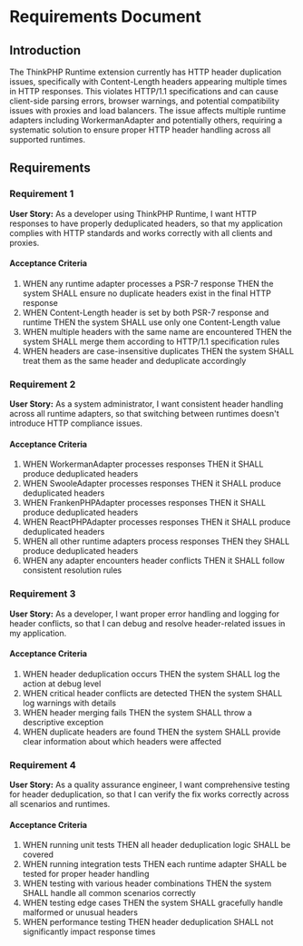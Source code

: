 # Requirements Document

## Introduction

The ThinkPHP Runtime extension currently has HTTP header duplication issues, specifically with Content-Length headers appearing multiple times in HTTP responses. This violates HTTP/1.1 specifications and can cause client-side parsing errors, browser warnings, and potential compatibility issues with proxies and load balancers. The issue affects multiple runtime adapters including WorkermanAdapter and potentially others, requiring a systematic solution to ensure proper HTTP header handling across all supported runtimes.

## Requirements

### Requirement 1

**User Story:** As a developer using ThinkPHP Runtime, I want HTTP responses to have properly deduplicated headers, so that my application complies with HTTP standards and works correctly with all clients and proxies.

#### Acceptance Criteria

1. WHEN any runtime adapter processes a PSR-7 response THEN the system SHALL ensure no duplicate headers exist in the final HTTP response
2. WHEN Content-Length header is set by both PSR-7 response and runtime THEN the system SHALL use only one Content-Length value
3. WHEN multiple headers with the same name are encountered THEN the system SHALL merge them according to HTTP/1.1 specification rules
4. WHEN headers are case-insensitive duplicates THEN the system SHALL treat them as the same header and deduplicate accordingly

### Requirement 2

**User Story:** As a system administrator, I want consistent header handling across all runtime adapters, so that switching between runtimes doesn't introduce HTTP compliance issues.

#### Acceptance Criteria

1. WHEN WorkermanAdapter processes responses THEN it SHALL produce deduplicated headers
2. WHEN SwooleAdapter processes responses THEN it SHALL produce deduplicated headers  
3. WHEN FrankenPHPAdapter processes responses THEN it SHALL produce deduplicated headers
4. WHEN ReactPHPAdapter processes responses THEN it SHALL produce deduplicated headers
5. WHEN all other runtime adapters process responses THEN they SHALL produce deduplicated headers
6. WHEN any adapter encounters header conflicts THEN it SHALL follow consistent resolution rules

### Requirement 3

**User Story:** As a developer, I want proper error handling and logging for header conflicts, so that I can debug and resolve header-related issues in my application.

#### Acceptance Criteria

1. WHEN header deduplication occurs THEN the system SHALL log the action at debug level
2. WHEN critical header conflicts are detected THEN the system SHALL log warnings with details
3. WHEN header merging fails THEN the system SHALL throw a descriptive exception
4. WHEN duplicate headers are found THEN the system SHALL provide clear information about which headers were affected

### Requirement 4

**User Story:** As a quality assurance engineer, I want comprehensive testing for header deduplication, so that I can verify the fix works correctly across all scenarios and runtimes.

#### Acceptance Criteria

1. WHEN running unit tests THEN all header deduplication logic SHALL be covered
2. WHEN running integration tests THEN each runtime adapter SHALL be tested for proper header handling
3. WHEN testing with various header combinations THEN the system SHALL handle all common scenarios correctly
4. WHEN testing edge cases THEN the system SHALL gracefully handle malformed or unusual headers
5. WHEN performance testing THEN header deduplication SHALL not significantly impact response times
